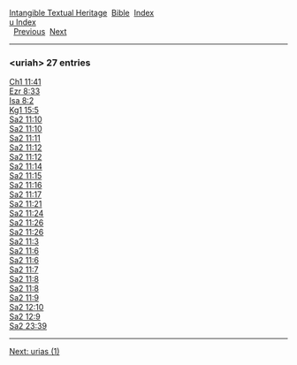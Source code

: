 [Intangible Textual Heritage](../../index)  [Bible](../index) 
[Index](index)   
[u Index](_u_)  
  [Previous](c12017)  [Next](c12019) 

------------------------------------------------------------------------

### &lt;uriah&gt; 27 entries

[Ch1 11:41](../kjv/ch1011.htm#041)  
[Ezr 8:33](../kjv/ezr008.htm#033)  
[Isa 8:2](../kjv/isa008.htm#002)  
[Kg1 15:5](../kjv/kg1015.htm#005)  
[Sa2 11:10](../kjv/sa2011.htm#010)  
[Sa2 11:10](../kjv/sa2011.htm#010)  
[Sa2 11:11](../kjv/sa2011.htm#011)  
[Sa2 11:12](../kjv/sa2011.htm#012)  
[Sa2 11:12](../kjv/sa2011.htm#012)  
[Sa2 11:14](../kjv/sa2011.htm#014)  
[Sa2 11:15](../kjv/sa2011.htm#015)  
[Sa2 11:16](../kjv/sa2011.htm#016)  
[Sa2 11:17](../kjv/sa2011.htm#017)  
[Sa2 11:21](../kjv/sa2011.htm#021)  
[Sa2 11:24](../kjv/sa2011.htm#024)  
[Sa2 11:26](../kjv/sa2011.htm#026)  
[Sa2 11:26](../kjv/sa2011.htm#026)  
[Sa2 11:3](../kjv/sa2011.htm#003)  
[Sa2 11:6](../kjv/sa2011.htm#006)  
[Sa2 11:6](../kjv/sa2011.htm#006)  
[Sa2 11:7](../kjv/sa2011.htm#007)  
[Sa2 11:8](../kjv/sa2011.htm#008)  
[Sa2 11:8](../kjv/sa2011.htm#008)  
[Sa2 11:9](../kjv/sa2011.htm#009)  
[Sa2 12:10](../kjv/sa2012.htm#010)  
[Sa2 12:9](../kjv/sa2012.htm#009)  
[Sa2 23:39](../kjv/sa2023.htm#039)  

------------------------------------------------------------------------

[Next: urias (1)](c12019)
